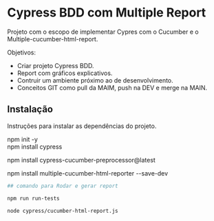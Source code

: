 # Cypress BDD com Multiple Report

Projeto com o escopo de implementar Cypres com o Cucumber e o Multiple-cucumber-html-report.

Objetivos:
- Criar projeto Cypress BDD.
- Report com gráficos explicativos.
- Contruir um ambiente próximo ao de desenvolvimento.
- Conceitos GIT como pull da MAIM, push na DEV e merge na MAIN.

## Instalação

Instruções para instalar as dependências do projeto.

npm init -y  
npm install cypress

npm install cypress-cucumber-preprocessor@latest

npm install multiple-cucumber-html-reporter --save-dev

```bash
## comando para Rodar e gerar report

npm run run-tests  

node cypress/cucumber-html-report.js

